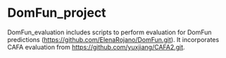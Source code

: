 # DomFun_project

DomFun_evaluation includes scripts to perform evaluation for DomFun predictions (https://github.com/ElenaRojano/DomFun.git). It incorporates CAFA evaluation from https://github.com/yuxjiang/CAFA2.git.
